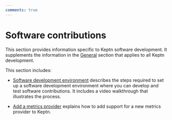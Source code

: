 ```yaml
---
comments: true
---
```


# Software contributions

This section provides information specific to Keptn software development.
It supplements the information in the
[General](../general/index.md) section
that applies to all Keptn development.

This section includes:

- [Software development environment](dev-environ.md)
  describes the steps required to set up a software development environment
  where you can develop and test software contributions.
  It includes a video walkthrough that illustrates the process.

- [Add a metrics provider](add-new-metric-provider.md)
  explains how to add support for a new metrics provider to Keptn.
